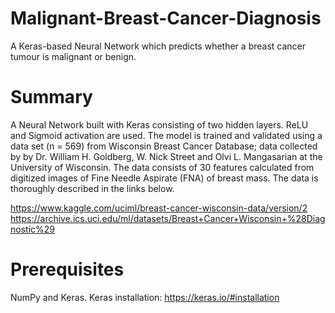 # Malignant-Breast-Cancer-Diagnosis
A Keras-based Neural Network which predicts whether a breast cancer tumour is malignant or benign.

# Summary
A Neural Network built with Keras consisting of two hidden layers. ReLU and Sigmoid activation are used.
The model is trained and validated using a data set (n = 569) from Wisconsin Breast Cancer Database; data collected by by Dr. William H. Goldberg, W. Nick Street and Olvi L. Mangasarian at the University of Wisconsin. The data consists of 30 features calculated from digitized images of Fine Needle Aspirate (FNA) of breast mass. The data is thoroughly described in the links below.

https://www.kaggle.com/uciml/breast-cancer-wisconsin-data/version/2
https://archive.ics.uci.edu/ml/datasets/Breast+Cancer+Wisconsin+%28Diagnostic%29

# Prerequisites
NumPy and Keras. Keras installation: https://keras.io/#installation
